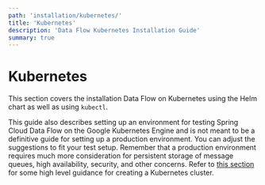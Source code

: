 ```yaml
---
path: 'installation/kubernetes/'
title: 'Kubernetes'
description: 'Data Flow Kubernetes Installation Guide'
summary: true
---
```


# Kubernetes

This section covers the installation Data Flow on Kubernetes using the Helm chart as well as using `kubectl`.

This guide also describes setting up an environment for testing Spring Cloud Data Flow on the Google Kubernetes Engine and is not meant to be a definitive guide for setting up a production environment.
You can adjust the suggestions to fit your test setup.
Remember that a production environment requires much more consideration for persistent storage of message queues, high availability, security, and other concerns.
Refer to [this section](%currentPath%/installation/kubernetes/creating-a-cluster) for some high level guidance for creating a Kubernetes cluster.
